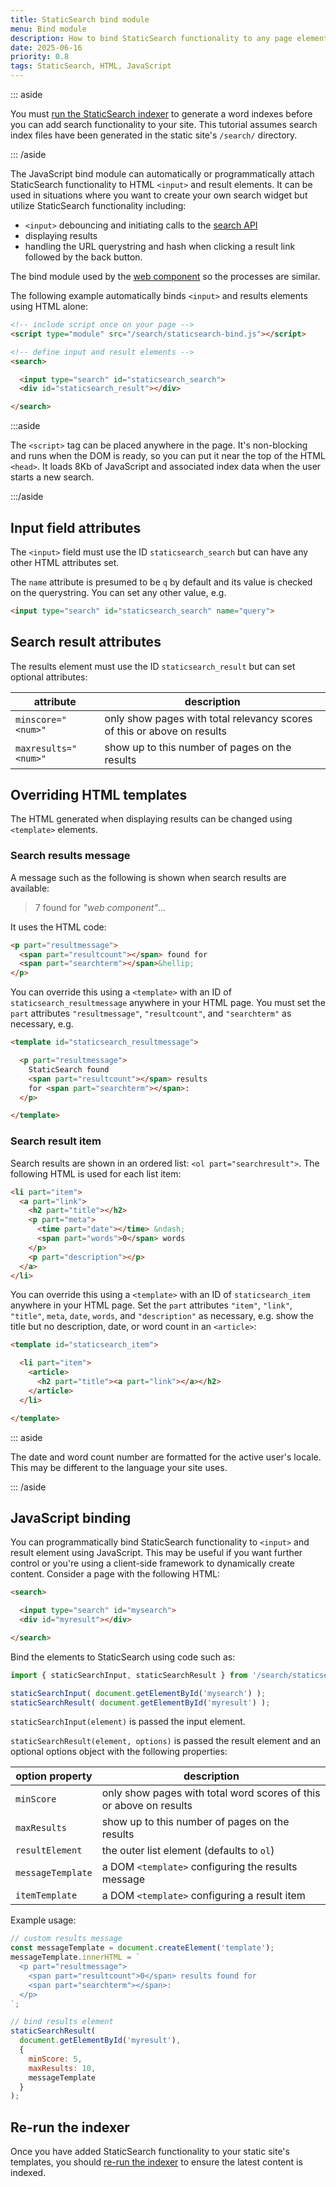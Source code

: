 ```yaml
---
title: StaticSearch bind module
menu: Bind module
description: How to bind StaticSearch functionality to any page elements to provide a custom user experience.
date: 2025-06-16
priority: 0.8
tags: StaticSearch, HTML, JavaScript
---
```


::: aside

You must [run the StaticSearch indexer](--ROOT--tools/staticsearch/search-indexer/) to generate a word indexes before you can add search functionality to your site. This tutorial assumes search index files have been generated in the static site's `/search/` directory.

::: /aside

The JavaScript bind module can automatically or programmatically attach StaticSearch functionality to HTML `<input>` and result elements. It can be used in situations where you want to create your own search widget but utilize StaticSearch functionality including:

* `<input>` debouncing and initiating calls to the [search API](--ROOT--tools/staticsearch/search-api/)
* displaying results
* handling the URL querystring and hash when clicking a result link followed by the back button.

The bind module used by the [web component](--ROOT--tools/staticsearch/search-web-component/) so the processes are similar.

The following example automatically binds `<input>` and results elements using HTML alone:

```html
<!-- include script once on your page -->
<script type="module" src="/search/staticsearch-bind.js"></script>

<!-- define input and result elements -->
<search>

  <input type="search" id="staticsearch_search">
  <div id="staticsearch_result"></div>

</search>
```

:::aside

The `<script>` tag can be placed anywhere in the page. It's non-blocking and runs when the DOM is ready, so you can put it near the top of the HTML `<head>`. It loads 8Kb of JavaScript and associated index data when the user starts a new search.

:::/aside


## Input field attributes

The `<input>` field must use the ID `staticsearch_search` but can have any other HTML attributes set.

The `name` attribute is presumed to be `q` by default and its value is checked on the querystring. You can set any other value, e.g.

```html
<input type="search" id="staticsearch_search" name="query">
```


## Search result attributes

The results element must use the ID `staticsearch_result` but can set optional attributes:

| attribute | description |
|-|-|
| `minscore="<num>"` | only show pages with total relevancy scores of this or above on results |
| `maxresults="<num>"` | show up to this number of pages on the results |


## Overriding HTML templates

The HTML generated when displaying results can be changed using `<template>` elements.


### Search results message

A message such as the following is shown when search results are available:

> 7 found for *"web component"*&hellip;

It uses the HTML code:

```html
<p part="resultmessage">
  <span part="resultcount"></span> found for
  <span part="searchterm"></span>&hellip;
</p>
```

You can override this using a `<template>` with an ID of `staticsearch_resultmessage` anywhere in your HTML page. You must set the `part` attributes `"resultmessage"`, `"resultcount"`, and `"searchterm"` as necessary, e.g.

```html
<template id="staticsearch_resultmessage">

  <p part="resultmessage">
    StaticSearch found
    <span part="resultcount"></span> results
    for <span part="searchterm"></span>:
  </p>

</template>
```

### Search result item

Search results are shown in an ordered list: `<ol part="searchresult">`. The following HTML is used for each list item:

```html
<li part="item">
  <a part="link">
    <h2 part="title"></h2>
    <p part="meta">
      <time part="date"></time> &ndash;
      <span part="words">0</span> words
    </p>
    <p part="description"></p>
  </a>
</li>
```

You can override this using a `<template>` with an ID of `staticsearch_item` anywhere in your HTML page. Set the `part` attributes `"item"`, `"link"`, `"title"`, `meta`, `date`, `words`, and `"description"` as necessary, e.g. show the title but no description, date, or word count in an `<article>`:

```html
<template id="staticsearch_item">

  <li part="item">
    <article>
      <h2 part="title"><a part="link"></a></h2>
    </article>
  </li>

</template>
```

::: aside

The date and word count number are formatted for the active user's locale. This may be different to the language your site uses.

::: /aside


## JavaScript binding

You can programmatically bind StaticSearch functionality to `<input>` and result element using JavaScript. This may be useful if you want further control or you're using a client-side framework to dynamically create content. Consider a page with the following HTML:

```html
<search>

  <input type="search" id="mysearch">
  <div id="myresult"></div>

</search>
```

Bind the elements to StaticSearch using code such as:

```js
import { staticSearchInput, staticSearchResult } from '/search/staticsearch-bind.js';

staticSearchInput( document.getElementById('mysearch') );
staticSearchResult( document.getElementById('myresult') );
```

`staticSearchInput(element)` is passed the input element.

`staticSearchResult(element, options)` is passed the result element and an optional options object with the following properties:

| option property | description |
|-|-|
| `minScore` | only show pages with total word scores of this or above on results |
| `maxResults` | show up to this number of pages on the results |
| `resultElement` | the outer list element (defaults to `ol`) |
| `messageTemplate` | a DOM `<template>` configuring the results message |
| `itemTemplate` | a DOM `<template>` configuring a result item |

Example usage:

```js
// custom results message
const messageTemplate = document.createElement('template');
messageTemplate.innerHTML = `
  <p part="resultmessage">
    <span part="resultcount">0</span> results found for
    <span part="searchterm"></span>:
  </p>
`;

// bind results element
staticSearchResult(
  document.getElementById('myresult'),
  {
    minScore: 5,
    maxResults: 10,
    messageTemplate
  }
);
```


## Re-run the indexer

Once you have added StaticSearch functionality to your static site's templates, you should [re-run the indexer](--ROOT--tools/staticsearch/search-indexer/) to ensure the latest content is indexed.
